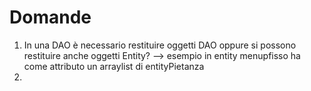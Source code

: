 # Domande

1. In una DAO è necessario restituire oggetti DAO oppure si possono restituire anche oggetti Entity? --> esempio in entity menupfisso ha come attributo un arraylist di entityPietanza
2. 